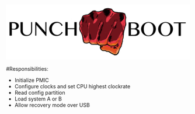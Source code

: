![PB Logo](doc/pb_logo.png)

#Responsibilities:
- Initialize PMIC
- Configure clocks and set CPU highest clockrate
- Read config partition
- Load system A or B
- Allow recovery mode over USB

